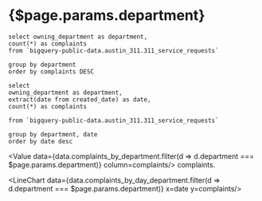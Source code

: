 # {$page.params.department}

```complaints_by_department
select owning_department as department,
count(*) as complaints
from `bigquery-public-data.austin_311.311_service_requests` 

group by department
order by complaints DESC
```

```complaints_by_day_department
select
owning_department as department,
extract(date from created_date) as date, 
count(*) as complaints 

from `bigquery-public-data.austin_311.311_service_requests` 
 
group by department, date 
order by date desc
```

<Value data={data.complaints_by_department.filter(d => d.department === $page.params.department)} column=complaints/> complaints.

<LineChart data={data.complaints_by_day_department.filter(d => d.department === $page.params.department)} x=date y=complaints/>